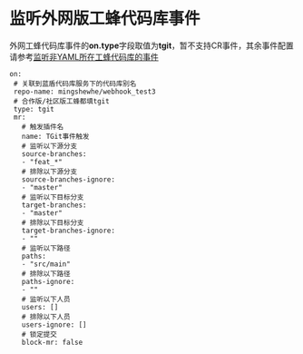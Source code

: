 # 监听外网版工蜂代码库事件

外网工蜂代码库事件的**on.type**字段取值为**tgit**，暂不支持CR事件，其余事件配置请参考[监听非YAML所在工蜂代码库的事件](https://iwiki.woa.com/p/4010642723)

 ```
on:
  # 关联到蓝盾代码库服务下的代码库别名
  repo-name: mingshewhe/webhook_test3
  # 合作版/社区版工蜂都填tgit
  type: tgit
  mr:
  	# 触发插件名
    name: TGit事件触发
  	# 监听以下源分支
    source-branches:
    - "feat_*"
  	# 排除以下源分支
    source-branches-ignore:
    - "master"
    # 监听以下目标分支
    target-branches:
    - "master"
    # 排除以下目标分支
    target-branches-ignore:
    - ""
    # 监听以下路径
    paths:
    - "src/main"
    # 排除以下路径
    paths-ignore:
    - ""
    # 监听以下人员
    users: []
    # 排除以下人员
    users-ignore: []
    # 锁定提交
    block-mr: false
```
